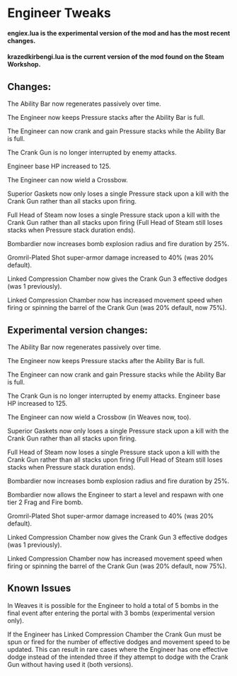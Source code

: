 # Engineer Tweaks

#### engiex.lua is the experimental version of the mod and has the most recent changes.

#### krazedkirbengi.lua is the current version of the mod found on the Steam Workshop.

## Changes:
The Ability Bar now regenerates passively over time.

The Engineer now keeps Pressure stacks after the Ability Bar is full.

The Engineer can now crank and gain Pressure stacks while the Ability Bar is full.

The Crank Gun is no longer interrupted by enemy attacks.

Engineer base HP increased to 125.

The Engineer can now wield a Crossbow.

Superior Gaskets now only loses a single Pressure stack upon a kill with the Crank Gun rather than all stacks upon firing.

Full Head of Steam now loses a single Pressure stack upon a kill with the Crank Gun rather than all stacks upon firing (Full Head of Steam still loses stacks when Pressure stack duration ends).

Bombardier now increases bomb explosion radius and fire duration by 25%.

Gromril-Plated Shot super-armor damage increased to 40% (was 20% default).

Linked Compression Chamber now gives the Crank Gun 3 effective dodges (was 1 previously).

Linked Compression Chamber now has increased movement speed when firing or spinning the barrel of the Crank Gun (was 20% default, now 75%).

## Experimental version changes:

The Ability Bar now regenerates passively over time.

The Engineer now keeps Pressure stacks after the Ability Bar is full.

The Engineer can now crank and gain Pressure stacks while the Ability Bar is full.

The Crank Gun is no longer interrupted by enemy attacks.
Engineer base HP increased to 125.

The Engineer can now wield a Crossbow (in Weaves now, too).

Superior Gaskets now only loses a single Pressure stack upon a kill with the Crank Gun rather than all stacks upon firing.

Full Head of Steam now loses a single Pressure stack upon a kill with the Crank Gun rather than all stacks upon firing (Full Head of Steam still loses stacks when Pressure stack duration ends).

Bombardier now increases bomb explosion radius and fire duration by 25%.

Bombardier now allows the Engineer to start a level and respawn with one tier 2 Frag and Fire bomb.

Gromril-Plated Shot super-armor damage increased to 40% (was 20% default).

Linked Compression Chamber now gives the Crank Gun 3 effective dodges (was 1 previously).

Linked Compression Chamber now has increased movement speed when firing or spinning the barrel of the Crank Gun (was 20% default, now 75%).

## Known Issues

In Weaves it is possible for the Engineer to hold a total of 5 bombs in the final event after entering the portal with 3 bombs (experimental version only).

If the Engineer has Linked Compression Chamber the Crank Gun must be spun or fired for the number of effective dodges and movement speed to be updated. This can result in rare cases where the Engineer has one effective dodge instead of the intended three if they attempt to dodge with the Crank Gun without having used it (both versions).
